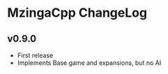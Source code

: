 # MzingaCpp ChangeLog #

## v0.9.0 ##

* First release
* Implements Base game and expansions, but no AI
